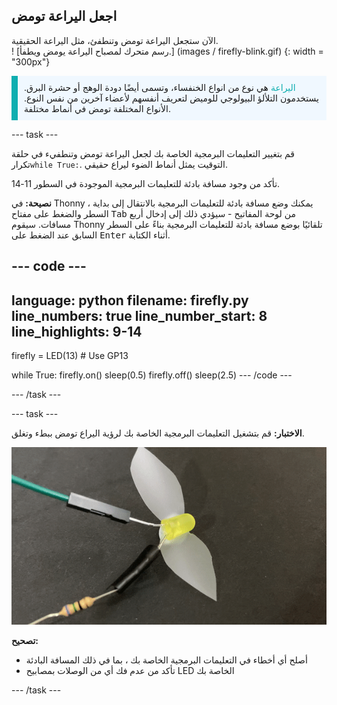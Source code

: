## اجعل اليراعة تومض

<div style="display: flex; flex-wrap: wrap">
<div style="flex-basis: 200px; flex-grow: 1; margin-right: 15px;">
الآن ستجعل اليراعة تومض وتنطفئ، مثل اليراعة الحقيقية. 
</div>
<div>
! [رسم متحرك لمصباح اليراعة يومض ويطفأ.] (images / firefly-blink.gif) {: width = "300px"}
</div>
</div>

<p style='border-left: solid; border-width:10px; border-color: #0faeb0; background-color: aliceblue; padding: 10px;'>
<span style="color: #0faeb0">اليراعة</span> هي نوع من انواع الخنفساء، وتسمى أيضًا دودة الوهج أو حشرة البرق. يستخدمون التلألؤ البيولوجي للوميض لتعريف أنفسهم لأعضاء آخرين من نفس النوع. الأنواع المختلفة تومض في أنماط مختلفة. 
</p>

--- task ---

قم بتغيير التعليمات البرمجية الخاصة بك لجعل اليراعة تومض وتنطفيء في حلقة تكرار`while True:`. التوقيت يمثل أنماط الضوء ليراع حقيقي.

تأكد من وجود مسافة بادئة للتعليمات البرمجية الموجودة في السطور 11-14.

**نصيحة:** في Thonny ، يمكنك وضع مسافة بادئة للتعليمات البرمجية بالانتقال إلى بداية السطر والضغط على مفتاح <kbd>Tab</kbd> من لوحة المفاتيح - سيؤدي ذلك إلى إدخال أربع مسافات. سيقوم Thonny تلقائيًا بوضع مسافة بادئة للتعليمات البرمجية بناءً على السطر السابق عند الضغط على <kbd>Enter</kbd> أثناء الكتابة.

--- code ---
---
language: python filename: firefly.py line_numbers: true line_number_start: 8
line_highlights: 9-14
---
firefly = LED(13) # Use GP13

while True: firefly.on() sleep(0.5) firefly.off() sleep(2.5) --- /code ---

--- /task ---

--- task ---

**الاختبار:** قم بتشغيل التعليمات البرمجية الخاصة بك لرؤية اليراع تومض ببطء وتغلق.

![رسم متحرك لمصباح اليراع يومض ويطفأ.](images/firefly-blink.gif)

**تصحيح:**

+ أصلح أي أخطاء في التعليمات البرمجية الخاصة بك ، بما في ذلك المسافة البادئة
+ تأكد من عدم فك أي من الوصلات بمصابيح LED الخاصة بك

--- /task ---